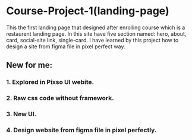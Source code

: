 # Course-Project-1(landing-page)

This the first landing page that designed after enrolling course which is a restaurent landing page. In this site have five section named: hero, about, card, social-site link, single-card. I have learned by this project how to design a site from figma file in pixel perfect way.

## New for me:

### 1. Explored in Pixso UI webite.
### 2. Raw css code without framework.
### 3. New UI.
### 4. Design website from figma file in pixel perfectly.
